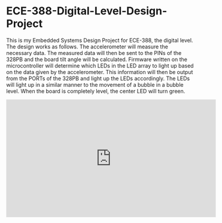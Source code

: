 # ECE-388-Digital-Level-Design-Project
This is my Embedded Systems Design Project for ECE-388, the digital level. The design works as follows. The accelerometer will measure the necessary data. The measured data will then be sent to the PINs of the 328PB and the board tilt angle will be calculated. Firmware written on the microcontroller will determine which LEDs in the LED array to light up based on the data given by the accelerometer. This information will then be output from the PORTs of the 328PB and light up the LEDs accordingly. The LEDs will light up in a similar manner to the movement of a bubble in a bubble level. When the board is completely level, the center LED will turn green. 

<iframe width="560" height="315" src="https://www.youtube.com/embed/xUTPTQpNgwE" frameborder="0" allow="accelerometer; autoplay; clipboard-write; encrypted-media; gyroscope; picture-in-picture" allowfullscreen></iframe>

